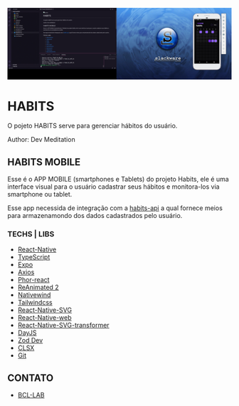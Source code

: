 ![screen](./noproject/habits-mobile_by_DevMeditation.gif)

# HABITS 

O pojeto HABITS serve para gerenciar hábitos do usuário.

Author: Dev Meditation


## HABITS MOBILE

Esse é o APP MOBILE (smartphones e Tablets) do projeto Habits, ele é uma interface visual para o usuário cadastrar seus hábitos e monitora-los via smartphone ou tablet.

Esse app necessida de integração com a [habits-api](https://github.com/devmeditation/habits-web) a qual fornece meios para armazenamondo dos dados cadastrados pelo usuário.

### TECHS | LIBS

- [React-Native](https://reactnative.dev/)
- [TypeScript](https://www.typescriptlang.org/)
- [Expo](https://expo.dev/)
- [Axios](https://axios-http.com/)
- [Phor-react](https://phosphoricons.com/)
- [ReAnimated 2](https://www.reanimated2.com/)
- [Nativewind](https://www.nativewind.dev/)
- [Tailwindcss](https://tailwindcss.com/)
- [React-Native-SVG](https://www.npmjs.com/package/react-native-svg)
- [React-Native-web](https://www.npmjs.com/package/react-native-web)
- [React-Native-SVG-transformer](https://www.npmjs.com/package/react-native-svg-transformer)
- [DayJS](https://day.js.org/)
- [Zod Dev](https://zod.dev/)
- [CLSX](https://www.npmjs.com/package/clsx)
- [Git](https://git-scm.com/)


## CONTATO

- [BCL-LAB](https://youtube.com/@bcllab)

<!-- convert -delay 120 -loop 0 *.png habits-web_by_DevMeditation.gif -->